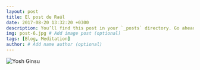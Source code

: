 ```yaml
---
layout: post
title: El post de Raúl
date: 2017-08-20 13:32:20 +0300
description: You’ll find this post in your `_posts` directory. Go ahead and edit it and re-build the site to see your changes. # Add post description (optional)
img: post-6.jpg # Add image post (optional)
tags: [Blog, Meditation]
author: # Add name author (optional)
---
```


![Yosh Ginsu]({{site.baseurl}}/assets/img/yosh-ginsu.jpg)